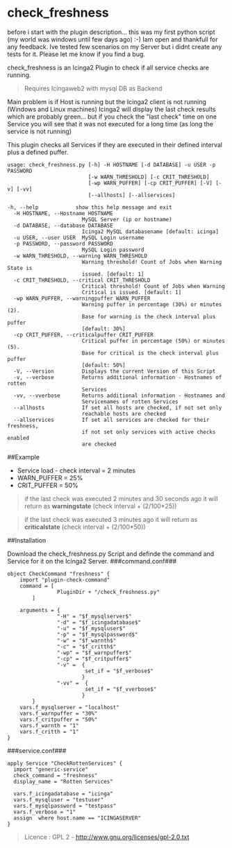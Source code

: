 # check_freshness

before i start with the plugin description... this was my first python script (my world was windows until few days ago) :-)  Iam open and thankfull for any feedback. 
Ive tested few scenarios on my Server but i didnt create any tests for it. Please let me know if you find a bug. 

check_freshness is an Icinga2 Plugin to check if all service checks are running. 
> Requires Icingaweb2 with mysql DB as Backend

Main problem is if Host is running but the Icinga2 client is not running (Windows and Linux machines) Icinga2 will display the last check results which are probably green... but if you check the "last check" time on one Service you will see that it was not executed for a long time (as long the service is not running)

This plugin checks all Services if they are executed in their defined interval plus a defined puffer.

```
usage: check_freshness.py [-h] -H HOSTNAME [-d DATABASE] -u USER -p PASSWORD
                          [-w WARN_THRESHOLD] [-c CRIT_THRESHOLD]
                          [-wp WARN_PUFFER] [-cp CRIT_PUFFER] [-V] [-v] [-vv]
                          [--allhosts] [--allservices]
                          
-h, --help            show this help message and exit
  -H HOSTNAME, --Hostname HOSTNAME
                        MySQL Server (ip or hostname)
  -d DATABASE, --database DATABASE
                        Icinga2 MySQL databasename [default: icinga]
  -u USER, --user USER  MySQL Login username
  -p PASSWORD, --password PASSWORD
                        MySQL Login password
  -w WARN_THRESHOLD, --warning WARN_THRESHOLD
                        Warning threshold! Count of Jobs when Warning State is
                        issued. [default: 1]
  -c CRIT_THRESHOLD, --critical CRIT_THRESHOLD
                        Critical threshold! Count of Jobs when Warning
                        Critical is issued. [default: 1]
  -wp WARN_PUFFER, --warningpuffer WARN_PUFFER
                        Warning puffer in percentage (30%) or minutes (2).
                        Base for warning is the check interval plus puffer
                        [default: 30%]
  -cp CRIT_PUFFER, --criticalpuffer CRIT_PUFFER
                        Critical puffer in percentage (50%) or minutes (5).
                        Base for critical is the check interval plus puffer
                        [default: 50%]
  -V, --Version         Displays the current Version of this Script
  -v, --verbose         Returns additional information - Hostnames of rotten
                        Services
  -vv, --vverbose       Returns additional information - Hostnames and
                        Servicenames of rotten Services
  --allhosts            If set all hosts are checked, if not set only
                        reachable hosts are checked
  --allservices         If set all services are checked for their freshness,
                        if not set only services with active checks enabled
                        are checked
```
##Example

* Service load - check interval = 2 minutes
* WARN_PUFFER = 25%
* CRIT_PUFFER = 50%

> if the last check was executed 2 minutes and 30 seconds ago it will return as **warningstate** (check interval + (2/100*25))

> if the last check was executed 3 minutes ago it will return as **criticalstate** (check interval + (2/100*50))

##Installation

Download the check_freshness.py Script and definde the command and Service for it on the Icinga2 Server.
###command.conf###
```
object CheckCommand "freshness" {
    import "plugin-check-command"
    command = [
                PluginDir + "/check_freshness.py"
        ]

    arguments = {
                "-H" = "$f_mysqlserver$"
                "-d" = "$f_icingadatabase$"
                "-u" = "$f_mysqluser$"
                "-p" = "$f_mysqlpassword$"
                "-w" = "$f_warnth$"
                "-c" = "$f_critth$"
                "-wp" = "$f_warnpuffer$"
                "-cp" = "$f_critpuffer$"
                "-v" =  {
                         set_if = "$f_verbose$"
                        }
                "-vv" =  {
                         set_if = "$f_vverbose$"
                        }
        }
    vars.f_mysqlserver = "localhost"
    vars.f_warnpuffer = "30%"
    vars.f_critpuffer = "50%"
    vars.f_warnth = "1"
    vars.f_critth = "1"
}

```
###service.conf###
```
apply Service "CheckRottenServices" {
  import "generic-service"
  check_command = "freshness"
  display_name = "Rotten Services"

  vars.f_icingadatabase = "icinga"
  vars.f_mysqluser = "testuser"
  vars.f_mysqlpassword = "testpass"
  vars.f_verbose = "1"
  assign  where host.name == "ICINGASERVER"
}

```

>Licence : GPL 2 - http://www.gnu.org/licenses/gpl-2.0.txt


